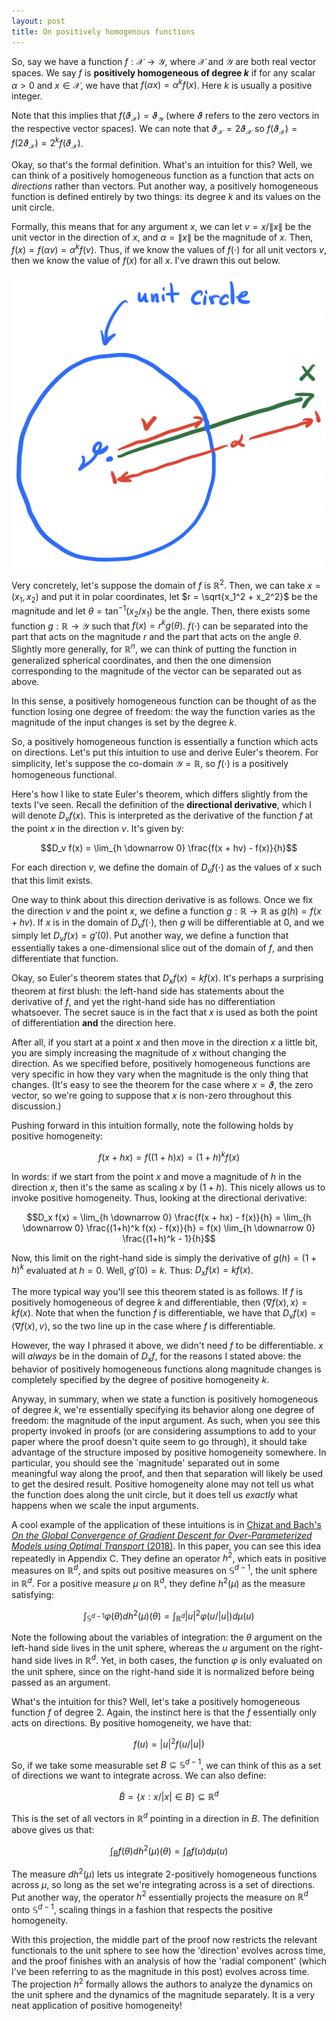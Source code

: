 ```yaml
---
layout: post
title: On positively homogenous functions
---
```


So, say we have a function $f : \mathcal{X} \to \mathcal{Y}$, where $\mathcal{X}$ and $\mathcal{Y}$ are both real vector spaces. We say $f$ is **positively homogeneous of degree $k$** if for any scalar $\alpha > 0$ and $x \in \mathcal{X}$, we have that $f(\alpha x) = \alpha^k f(x)$. Here $k$ is usually a positive integer.

Note that this implies that $f(\vartheta_\mathcal{X}) = \vartheta_{\mathcal{Y}}$ (where $\vartheta$ refers to the zero vectors in the respective vector spaces). We can note that $\vartheta_{\mathcal{X}} = 2 \vartheta_{\mathcal{X}}$ so $f(\vartheta_\mathcal{X}) = f(2 \vartheta_{\mathcal{X}}) = 2^k f(\vartheta_{\mathcal{X}})$.

Okay, so that's the formal definition. What's an intuition for this? Well, we can think of a positively homogeneous function as a function that acts on *directions* rather than vectors. Put another way, a positively homogeneous function is defined entirely by two things: its degree $k$ and its values on the unit circle. 

Formally, this means that for any argument $x$, we can let $v = x / \|x\|$ be the unit vector in the direction of $x$, and $\alpha = \|x\|$ be the magnitude of $x$. Then, $f(x) = f(\alpha v) = \alpha^k f(v)$. Thus, if we know the values of $f(\cdot)$ for all unit vectors $v$, then we know the value of $f(x)$ for all $x$. I've drawn this out below.

![Visualization of the projection onto the unit sphere.](/assets/images/unit_circle_proj.png)

Very concretely, let's suppose the domain of $f$ is $\mathbb{R}^2$. Then, we can take $x = (x_1,x_2)$ and put it in polar coordinates, let $r = \sqrt{x_1^2 + x_2^2}$ be the magnitude and let $\theta = \tan^{-1}(x_2/x_1)$ be the angle. Then, there exists some function $g : \mathbb{R} \to \mathcal{Y}$ such that $f(x) = r^k g(\theta)$. $f(\cdot)$ can be separated into the part that acts on the magnitude $r$ and the part that acts on the angle $\theta$. 
Slightly more generally, for $\mathbb{R}^n$, we can think of putting the function in generalized spherical coordinates, and then the one dimension corresponding to the magnitude of the vector can be separated out as above.

In this sense, a positively homogeneous function can be thought of as the function losing one degree of freedom: the way the function varies as the magnitude of the input changes is set by the degree $k$.

So, a positively homogeneous function is essentially a function which acts on directions. Let's put this intuition to use and derive Euler's theorem. For simplicity, let's suppose the co-domain $\mathcal{Y} = \mathbb{R}$, so $f(\cdot)$ is a positively homogeneous functional.

Here's how I like to state Euler's theorem, which differs slightly from the texts I've seen. 
Recall the definition of the **directional derivative**, which I will denote $D_v f(x)$. This is interpreted as the derivative of the function $f$ at the point $x$ in the direction $v$. It's given by:

$$D_v f(x) = \lim_{h \downarrow 0} \frac{f(x + hv) - f(x)}{h}$$

For each direction $v$, we define the domain of $D_v f(\cdot)$ as the values of $x$ such that this limit exists.

One way to think about this direction derivative is as follows. Once we fix the direction $v$ and the point $x$, we define a function $g : \mathbb{R} \to \mathbb{R}$ as $g(h) = f(x + hv)$. If $x$ is in the domain of $D_v f(\cdot)$, then $g$ will be differentiable at $0$, and we simply let $D_v f(x) = g'(0)$. Put another way, we define a function that essentially takes a one-dimensional slice out of the domain of $f$, and then differentiate that function.

Okay, so Euler's theorem states that $D_x f(x) = k f(x)$. It's perhaps a surprising theorem at first blush: the left-hand side has statements about the derivative of $f$, and yet the right-hand side has no differentiation whatsoever. The secret sauce is in the fact that $x$ is used as both the point of differentiation **and** the direction here.

After all, if you start at a point $x$ and then move in the direction $x$ a little bit, you are simply increasing the magnitude of $x$ without changing the direction. As we specified before, positively homogeneous functions are very specific in how they vary when the magnitude is the only thing that changes. (It's easy to see the theorem for the case where $x = \vartheta$, the zero vector, so we're going to suppose that $x$ is non-zero throughout this discussion.)

Pushing forward in this intuition formally, note the following holds by positive homogeneity: 

$$f(x + hx) = f( (1+h) x) = (1+h)^k f(x)$$

In words: if we start from the point $x$ and move a magnitude of $h$ in the direction $x$, then it's the same as scaling $x$ by $(1+h)$. This nicely allows us to invoke positive homogeneity. Thus, looking at the directional derivative:

$$D_x f(x) = \lim_{h \downarrow 0} \frac{f(x + hx) - f(x)}{h} = \lim_{h \downarrow 0} \frac{(1+h)^k f(x) - f(x)}{h} = f(x) \lim_{h \downarrow 0} \frac{(1+h)^k - 1}{h}$$

Now, this limit on the right-hand side is simply the derivative of $g(h) = (1+h)^k$ evaluated at $h = 0$. Well, $g'(0) = k$. Thus: $D_x f(x) = k f(x)$.

The more typical way you'll see this theorem stated is as follows. If $f$ is positively homogeneous of degree $k$ and differentiable, then $\langle \nabla f(x), x \rangle = k f(x)$. Note that when the function $f$ is differentiable, we have that $D_v f(x) = \langle \nabla f(x), v \rangle$, so the two line up in the case where $f$ is differentiable. 

However, the way I phrased it above, we didn't need $f$ to be differentiable. $x$ will *always* be in the domain of $D_x f$, for the reasons I stated above: the behavior of positively homogeneous functions along magnitude changes is completely specified by the degree of positive homogeneity $k$.

Anyway, in summary, when we state a function is positively homogeneous of degree $k$, we're essentially specifying its behavior along one degree of freedom: the magnitude of the input argument. As such, when you see this property invoked in proofs (or are considering assumptions to add to your paper where the proof doesn't quite seem to go through), it should take advantage of the structure imposed by positive homogeneity somewhere. In particular, you should see the `magnitude' separated out in some meaningful way along the proof, and then that separation will likely be used to get the desired result. Positive homogeneity alone may not tell us what the function does along the unit circle, but it does tell us *exactly* what happens when we scale the input arguments.

A cool example of the application of these intuitions is in [Chizat and Bach's *On the Global Convergence of Gradient Descent for Over-Parameterized Models using Optimal Transport* (2018)](https://arxiv.org/abs/1805.09545). In this paper, you can see this idea repeatedly in Appendix C. They define an operator $h^2$, which eats in positive measures on $\mathbb{R}^d$, and spits out positive measures on $\mathbb{S}^{d-1}$, the unit sphere in $\mathbb{R}^d$. For a positive measure $\mu$ on $\mathbb{R}^d$, they define $h^2(\mu)$ as the measure satisfying:

$$\int_{\mathbb{S}^{d-1}} \varphi(\theta) dh^2(\mu)(\theta) = \int_{\mathbb{R}^d}|u|^2 \varphi(u/|u|) d\mu(u)$$

Note the following about the variables of integration: the $\theta$ argument on the left-hand side lives in the unit sphere, whereas the $u$ argument on the right-hand side lives in $\mathbb{R}^d$. Yet, in both cases, the function $\varphi$ is only evaluated on the unit sphere, since on the right-hand side it is normalized before being passed as an argument. 

What's the intuition for this? Well, let's take a positively homogeneous function $f$ of degree $2$. Again, the instinct here is that the $f$ essentially only acts on directions. By positive homogeneity, we have that:

$$f(u) = |u|^2 f(u/|u|)$$

So, if we take some measurable set $B \subseteq \mathbb{S}^{d-1}$, we can think of this as a set of directions we want to integrate across. We can also define:

$$\tilde B = \{ x : x / |x| \in B \} \subseteq \mathbb{R}^d$$

This is the set of all vectors in $\mathbb{R}^d$ pointing in a direction in $B$. The definition above gives us that:

$$\int_{B} f(\theta) dh^2(\mu)(\theta) = \int_{\tilde B} f(u) d \mu(u)$$

The measure $dh^2(\mu)$ lets us integrate $2$-positively homogeneous functions across $\mu$, so long as the set we're integrating across is a set of directions. 
Put another way, the operator $h^2$ essentially projects the measure on $\mathbb{R}^d$ onto $\mathbb{S}^{d-1}$, scaling things in a fashion that respects the positive homogeneity.

With this projection, the middle part of the proof now restricts the relevant functionals to the unit sphere to see how the 'direction' evolves across time, and the proof finishes with an analysis of how the 'radial component' (which I've been referring to as the magnitude in this post) evolves across time. The projection $h^2$ formally allows the authors to analyze the dynamics on the unit sphere and the dynamics of the magnitude separately. It is a very neat application of positive homogeneity!
